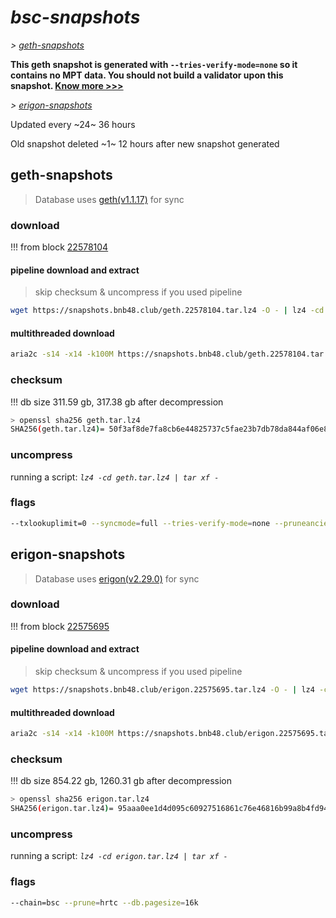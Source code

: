 # *bsc-snapshots*


*\> [geth-snapshots](#geth-snapshots)*

**This geth snapshot is generated with `--tries-verify-mode=none` so it contains no MPT data. You should not build a validator upon this snapshot. [Know more >>>](https://github.com/bnb-chain/bsc/pull/926)**

*\> [erigon-snapshots](#erigon-snapshots)*

Updated every ~24~ 36 hours

Old snapshot deleted ~1~ 12 hours after new snapshot generated

## geth-snapshots


> Database uses [geth(v1.1.17)](https://github.com/bnb-chain/bsc/releases/tag/v1.1.17) for sync


### download

<!-- begin_geth -->

!!! from block [22578104](https://bscscan.com/block/22578104)

#### pipeline download and extract
> skip checksum & uncompress if you used pipeline
```bash
wget https://snapshots.bnb48.club/geth.22578104.tar.lz4 -O - | lz4 -cd | tar xf -
```

#### multithreaded download

```bash
aria2c -s14 -x14 -k100M https://snapshots.bnb48.club/geth.22578104.tar.lz4 -o geth.tar.lz4
```


### checksum

!!! db size 311.59 gb, 317.38 gb after decompression
```bash
> openssl sha256 geth.tar.lz4
SHA256(geth.tar.lz4)= 50f3af8de7fa8cb6e44825737c5fae23b7db78da844af06e89df63c812172b22
```

<!-- end_geth -->

### uncompress


running a script: _`lz4 -cd geth.tar.lz4 | tar xf -`_


### flags


```bash
--txlookuplimit=0 --syncmode=full --tries-verify-mode=none --pruneancient=true --diffblock=5000
```


## erigon-snapshots


> Database uses [erigon(v2.29.0)](https://github.com/ledgerwatch/erigon/releases/tag/v2.29.0) for sync


### download

<!-- begin_erigon -->

!!! from block [22575695](https://bscscan.com/block/22575695)

#### pipeline download and extract
> skip checksum & uncompress if you used pipeline
```bash
wget https://snapshots.bnb48.club/erigon.22575695.tar.lz4 -O - | lz4 -cd | tar xf -
```

#### multithreaded download

```bash
aria2c -s14 -x14 -k100M https://snapshots.bnb48.club/erigon.22575695.tar.lz4 -o erigon.tar.lz4
```


### checksum

!!! db size 854.22 gb, 1260.31 gb after decompression
```bash
> openssl sha256 erigon.tar.lz4
SHA256(erigon.tar.lz4)= 95aaa0ee1d4d095c60927516861c76e46816b99a8b4fd943ae634fd36a87a9e3
```

<!-- end_erigon -->

### uncompress


running a script: _`lz4 -cd erigon.tar.lz4 | tar xf -`_


### flags


```bash
--chain=bsc --prune=hrtc --db.pagesize=16k
```
